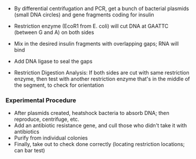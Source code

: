 - By differential centrifugation and PCR, get a bunch of bacterial plasmids (small DNA circles) and gene fragments coding for insulin
- Restriction enzyme (EcoR1 from E. coli) will cut DNA at GAATTC (between G and A) on both sides
- Mix in the desired insulin fragments with overlapping gaps; RNA will bind
- Add DNA ligase to seal the gaps

- Restriction Digestion Analysis: If both sides are cut with same restriction enzyme, then test with another restriction enzyme that's in the middle of the segment, to check for orientation

### Experimental Procedure
- After plasmids created, heatshock bacteria to absorb DNA; then reproduce, centrifuge, etc.
- Add an antibiotic resistance gene, and cull those who didn't take it with antibiotics
- Purify from individual colonies
- Finally, take out to check done correctly (locating restriction locations; can bar test)